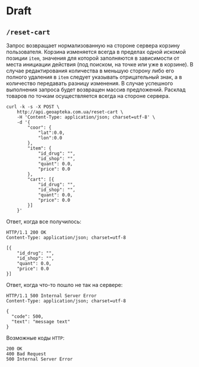 # Draft

## `/reset-cart`
Запрос возвращает нормализованную на стороне сервера корзину пользователя. Корзина изменяется всегда в пределах одной искомой позиции `item`, значения для которой заполняются в зависимости от места инициации действия (под поиском, на точке или уже в корзине). В случае редактирования количества в меньшую сторону либо его полного удаления в `item` следует указывать отрицательный знак, а в количество передавать разницу изменения. В случае успешного выполнения запроса будет возвращен массив предложений. Расклад товаров по точкам осуществляется всегда на стороне сервера.

```
curl -k -s -X POST \
	http://api.geoapteka.com.ua/reset-cart \
	-H 'Content-Type: application/json; charset=utf-8' \
	-d '{
		"coor": {
			"lat":0.0,
			"lon":0.0
		},
		"item": {
			"id_drug": "",
			"id_shop": "",
			"quant": 0.0,
			"price": 0.0
		},
		"cart": [{
			"id_drug": "",
			"id_shop": "",
			"quant": 0.0,
			"price": 0.0
		}]
	}'
```

Ответ, когда все получилось:
```
HTTP/1.1 200 OK
Content-Type: application/json; charset=utf-8

[{
	"id_drug": "",
	"id_shop": "",
	"quant": 0.0,
	"price": 0.0
}]
```

Ответ, когда что-то пошло не так на сервере:
```
HTTP/1.1 500 Internal Server Error
Content-Type: application/json; charset=utf-8

{
  "code": 500,
  "text": "message text"
}
```

Возможные коды `HTTP`:
```
200 OK
400 Bad Request 
500 Internal Server Error
```